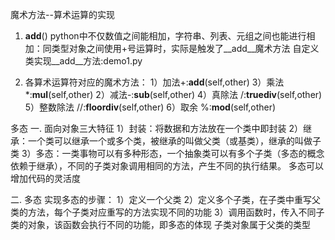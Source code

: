 魔术方法--算术运算的实现

1. __add__()
    python中不仅数值之间能相加，字符串、列表、元组之间也能进行相加：同类型对象之间使用+号运算时，实际是触发了__add__魔术方法
    自定义类实现__add__方法:demo1.py
    
2. 各算术运算符对应的魔术方法：
    1）加法+:__add__(self,other)
    3）乘法*:__mul__(self,other)
    2）减法-:__sub__(self,other)
    4）真除法 /:__truediv__(self,other)
    5）整数除法 //:__floordiv__(self,other)
    6）取余 %:__mod__(self,other)
    
  
多态
一. 面向对象三大特征
    1）封装：将数据和方法放在一个类中即封装
    2）继承：一个类可以继承一个或多个类，被继承的叫做父类（或基类），继承的叫做子类
    3）多态：一类事物可以有多种形态，一个抽象类可以有多个子类（多态的概念依赖于继承），不同的子类对象调用相同的方法，产生不同的执行结果。
            多态可以增加代码的灵活度
            
二. 多态
实现多态的步骤：
1）定义一个父类
2）定义多个子类，在子类中重写父类的方法，每个子类对应重写的方法实现不同的功能
3）调用函数时，传入不同子类的对象，该函数会执行不同的功能，即多态的体现    子类对象属于父类的类型 
